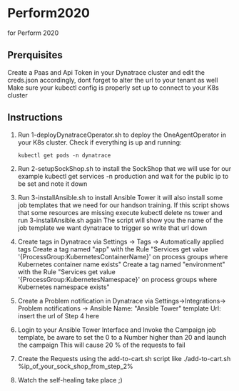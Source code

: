 # Perform2020
for Perform 2020


## Prerquisites
Create a Paas and Api Token in your Dynatrace cluster and edit the creds.json accordingly, dont forget to alter the url to your tenant as well
Make sure your kubectl config is properly set up to connect to your K8s cluster

## Instructions

1. Run 1-deployDynatraceOperator.sh to deploy the OneAgentOperator in your K8s cluster. Check if everything is up and running:
    ```
    kubectl get pods -n dynatrace 
    ```
    
2. Run 2-setupSockShop.sh to install the SockShop that we will use for our example
    kubectl get services -n production and wait for the public ip to be set and note it down
3. Run 3-installAnsible.sh to install Ansible Tower it will also install some job templates that we need for our handson training.
    If this script shows that some resources are missing execute kubectl delete ns tower and run 3-installAnsible.sh again
    The script will show you the name of the job template we want dynatrace to trigger so write that url down
4. Create tags in Dynatrace via Settings -> Tags -> Automatically applied tags
    Create a tag named "app" with the Rule "Services get value '{ProcessGroup:KubernetesContainerName}' on process groups where Kubernetes container name exists"
    Create a tag named "environment" with the Rule "Services get value '{ProcessGroup:KubernetesNamespace}' on process groups where Kubernetes namespace exists"
5. Create a Problem notification in Dynatrace via Settings->Integrations-> Problem notifications -> Ansible
    Name: "Ansible Tower"
    template Url: insert the url of Step 4 here
6. Login to your Ansible Tower Interface and Invoke the Campaign job template, be aware to set the 0 to a Number higher than 20 and launch the campaign
    This will cause 20 % of the requests to fail
7. Create the Requests using the add-to-cart.sh script like 
    ./add-to-cart.sh %ip_of_your_sock_shop_from_step_2%
8. Watch the self-healing take place ;)
